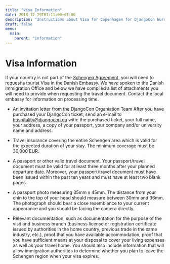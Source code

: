 ```yaml
---
title: "Visa Information"
date: 2018-12-29T01:11:00+01:00
description: "Instructions about Visa for Copenhagen for DjangoCon Europe 2019"
draft: false
menu:
  main:
    parent: "information"
---
```


# Visa Information

If your country is not part of the [Schengen Agreement](https://www.schengenvisainfo.com/who-needs-schengen-visa/), you will need to request a tourist Visa in the Danish Embassy. We have spoken to the Danish Immigration Office and below we have compiled a list of attachments you will need to provide when requesting the travel document. Contact the local embassy for information on processing time.


* An invitation letter from the DjangoCon Organiation Team
After you have purchased your DjangoCon ticket, send an e-mail to [hospitality@djangocon.eu](mailto:hospitality@djangocon.eu) with: the purchased ticket, your full name, your address, a copy of your passport, your company and/or university name and address.

* Travel insurance covering the entire Schengen area which is valid for the expected duration of your stay. The minimum coverage must be 30,000 EUR.

* A passport or other valid travel document. Your passport/travel document must be valid for at least three months after your planned departure date. Moreover, your passport/travel document must have been issued within the past ten years and must have at least two blank pages.

* A passport photo measuring 35mm x 45mm. The distance from your chin to the top of your head should measure between 30mm and 36mm. The photograph should bear a close resemblance to your current appearance and you should be facing the camera directly.

* Relevant documentation, such as documentation for the purpose of the visit and business branch (business license or registration certificate issued by authorities in the home country, previous trade in the same industry, etc.), proof that you have available accommodation, proof that you have sufficient means at your disposal to cover your living expenses as well as your travel home. You should also include information that will allow immigration authorities to determine whether you plan to leave the Schengen region when your visa expires.
